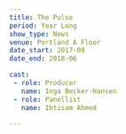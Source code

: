 ```yaml
---
title: The Pulse
period: Year Long
show_type: News
venue: Portland A Floor
date_start: 2017-09
date_end: 2018-06

cast:
 - role: Producer
   name: Inga Becker-Hansen
 - role: Panellist
   name: Ibtisam Ahmed

---
```

